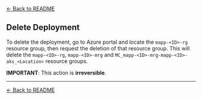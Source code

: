 [← Back to README](../README.md)

## Delete Deployment

To delete the deployment, go to Azure portal and locate the `mapp-<ID>-rg` resource group, then request the deletion of that resource group.
This will delete the `mapp-<ID>-rg`, `mapp-<ID>-mrg` and `MC_mapp-<ID>-mrg-mapp-<ID>-aks_<Location>` resource groups.

**IMPORTANT**: This action is **irreversible**.



---
[← Back to README](../README.md)